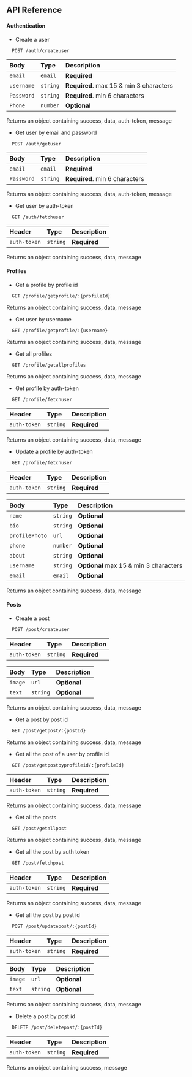 
## API Reference

#### **Authentication**

- Create a user
```http
  POST /auth/createuser
```

| Body | Type     | Description                |
| :-------- | :------- | :------------------------- |
| `email` | `email` | **Required** |
| `username` | `string` | **Required**. max 15 & min 3 characters |
| `Password` | `string` | **Required**. min 6 characters |
| `Phone` | `number` | **Optional** |

Returns an object containing success, data, auth-token, message

- Get user by email and password
```http
  POST /auth/getuser
```

| Body | Type     | Description                |
| :-------- | :------- | :------------------------- |
| `email` | `email` | **Required** |
| `Password` | `string` | **Required**. min 6 characters |

Returns an object containing success, data, auth-token, message


- Get user by auth-token
```http
  GET /auth/fetchuser
```

| Header | Type     | Description                |
| :-------- | :------- | :------------------------- |
| `auth-token` | `string` | **Required** |

Returns an object containing success, data, message


#### **Profiles**

- Get a profile by profile id
```http
  GET /profile/getprofile/:{profileId}
```

Returns an object containing success, data, message

- Get user by username
```http
  GET /profile/getprofile/:{username}
```

Returns an object containing success, data, message


- Get all profiles
```http
  GET /profile/getallprofiles
```

Returns an object containing success, data, message

- Get profile by auth-token
```http
  GET /profile/fetchuser
```

| Header | Type     | Description                |
| :-------- | :------- | :------------------------- |
| `auth-token` | `string` | **Required** |

Returns an object containing success, data, message

- Update a profile by auth-token
```http
  GET /profile/fetchuser
```

| Header | Type     | Description                |
| :-------- | :------- | :------------------------- |
| `auth-token` | `string` | **Required** |

| Body | Type     | Description                |
| :-------- | :------- | :------------------------- |
| `name` | `string` | **Optional** |
| `bio` | `string` | **Optional**|
| `profilePhoto` | `url` | **Optional** |
| `phone` | `number` | **Optional** |
| `about` | `string` | **Optional** |
| `username` | `string` | **Optional** max 15 & min 3 characters |
| `email` | `email` | **Optional** |

Returns an object containing success, data, message


#### **Posts**


- Create a post
```http
  POST /post/createuser
```

| Header | Type     | Description                |
| :-------- | :------- | :------------------------- |
| `auth-token` | `string` | **Required** |

| Body | Type     | Description                |
| :-------- | :------- | :------------------------- |
| `image` | `url` | **Optional** |
| `text` | `string` | **Optional** |

Returns an object containing success, data, message

- Get a post by post id
```http
  GET /post/getpost/:{postId}
```

Returns an object containing success, data, message


- Get all the post of a user by profile id
```http
  GET /post/getpostbyprofileid/:{profileId}
```

| Header | Type     | Description                |
| :-------- | :------- | :------------------------- |
| `auth-token` | `string` | **Required** |

Returns an object containing success, data, message


- Get all the posts
```http
  GET /post/getallpost
```

Returns an object containing success, data, message


- Get all the post by auth token
```http
  GET /post/fetchpost
```

| Header | Type     | Description                |
| :-------- | :------- | :------------------------- |
| `auth-token` | `string` | **Required** |

Returns an object containing success, data, message


- Get all the post by post id
```http
  POST /post/updatepost/:{postId}
```

| Header | Type     | Description                |
| :-------- | :------- | :------------------------- |
| `auth-token` | `string` | **Required** |

| Body | Type     | Description                |
| :-------- | :------- | :------------------------- |
| `image` | `url` | **Optional** |
| `text` | `string` | **Optional** |

Returns an object containing success, data, message

- Delete a post by post id

```http
  DELETE /post/deletepost/:{postId}
```

| Header | Type     | Description                |
| :-------- | :------- | :------------------------- |
| `auth-token` | `string` | **Required** |


Returns an object containing success, message




